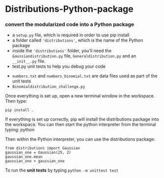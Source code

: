 # Distributions-Python-package
### convert the modularized code into a Python package


* a `setup.py` file, which is required in order to use pip install
* a folder called `'distributions'`, which is the name of the Python package
* inside the `'distributions'` folder, you'll need the `Gaussiandistribution.py` file, `Generaldistribution.py` and an `__init__.py` file.
* test.py unit tests to help you debug your code
- `numbers.txt` and `numbers_binomial.txt` are data files used as part of the unit tests
- `Binomialdistribution_challenge.py`

Once everything is set up, open a new terminal window in the workspace. Then type:

`pip install .`

If everything is set up correctly, pip will install the distributions package into the workspace. You can then start the python interpreter from the terminal typing:
python

Then within the Python interpreter, you can use the distributions package:

```
from distributions import Gaussian
gaussian_one = Gaussian(25, 2)
gaussian_one.mean
gaussian_one + gaussian_one
```

To run the **unit tests** by typing `python -m unittest test`